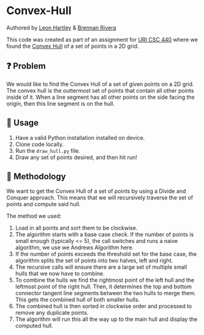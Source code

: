 # Convex-Hull
Authored by [Leon Hartley](https://github.com/hartleyleo) & [Brennan Rivera](https://github.com/omw2code)

This code was created as part of an assignment for [URI CSC 440](https://www.coursicle.com/uri/courses/CSC/440/) where we found the [Convex Hull](https://mathworld.wolfram.com/ConvexHull.html) of a set of points in a 2D grid. 

## ❓ Problem
We would like to find the Convex Hull of a set of given points on a 2D grid. The convex hull is the outtermost set of points that contain all other points inside of it. When a line segment has all other points on the side facing the origin, then this line segment is on the hull.

## 🚀 Usage
1. Have a valid Python installation installed on device.
2. Clone code locally.
3. Run the `draw_hull.py` file.
4. Draw any set of points desired, and then hit run!

## 📖 Methodology
We want to get the Convex Hull of a set of points by using a Divide and Conquer approach. This means that we will recursively traverse the set of points and compute said hull.

The method we used:
1. Load in all points and sort them to be clockwise.
2. The algorithm starts with a base case check. If the number of points is small enough (typically <= 5), the call switches and runs a naive algorithm, we use we Andrews Algorithm here.
3. If the number of points exceeds the threshold set for the base case, the algorithm splits the set of points into two halves, left and right.
4. The recursive calls will ensure there are a large set of multiple small hulls that we now have to combine.
5. To combine the hulls we find the rightmost point of the left hull and the leftmost point of the right hull. Then, it determines the top and bottom connector tangent line segments between the two hulls to merge them. This gets the combined hull of both smaller hulls. 
6. The combined hull is then sorted in clockwise order and processed to remove any duplicate points.
7. The algorithm will run this all the way up to the main hull and display the computed hull.
